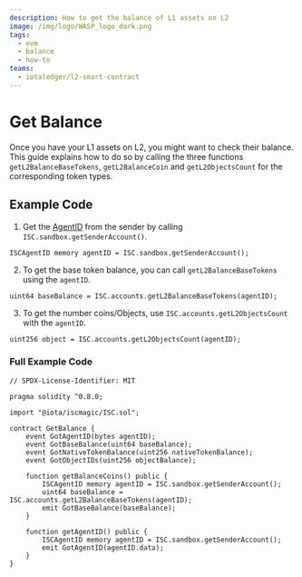 ```yaml
---
description: How to get the balance of L1 assets on L2
image: /img/logo/WASP_logo_dark.png
tags:
  - evm
  - balance
  - how-to
teams:
  - iotaledger/l2-smart-contract
---
```


# Get Balance

Once you have your L1 assets on L2, you might want to check their balance. This guide explains how to do so by calling the three functions `getL2BalanceBaseTokens`, `getL2BalanceCoin` and `getL2ObjectsCount` for the corresponding token types.

## Example Code

1. Get the [AgentID](../../../explanations/how-accounts-work.md) from the sender by calling `ISC.sandbox.getSenderAccount()`.

```solidity
ISCAgentID memory agentID = ISC.sandbox.getSenderAccount();
```

2. To get the base token balance, you can call `getL2BalanceBaseTokens` using the `agentID`.

```solidity
uint64 baseBalance = ISC.accounts.getL2BalanceBaseTokens(agentID);
```

3. To get the number coins/Objects, use `ISC.accounts.getL2ObjectsCount` with the `agentID`.

```solidity
uint256 object = ISC.accounts.getL2ObjectsCount(agentID);
```

### Full Example Code

```solidity
// SPDX-License-Identifier: MIT

pragma solidity ^0.8.0;

import "@iota/iscmagic/ISC.sol";

contract GetBalance {
    event GotAgentID(bytes agentID);
    event GotBaseBalance(uint64 baseBalance);
    event GotNativeTokenBalance(uint256 nativeTokenBalance);
    event GotObjectIDs(uint256 objectBalance);

    function getBalanceCoins() public {
        ISCAgentID memory agentID = ISC.sandbox.getSenderAccount();
        uint64 baseBalance = ISC.accounts.getL2BalanceBaseTokens(agentID);
        emit GotBaseBalance(baseBalance);
    }
    
    function getAgentID() public {
        ISCAgentID memory agentID = ISC.sandbox.getSenderAccount();
        emit GotAgentID(agentID.data);
    }
}
```
